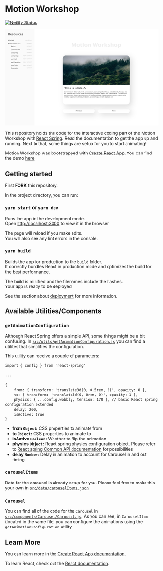 # Motion Workshop

[![Netlify Status](https://api.netlify.com/api/v1/badges/4fc26494-05ab-41d2-9518-037b89c7182f/deploy-status)](https://app.netlify.com/sites/motion-workshop/deploys)

![hero image](docs/hero.jpg)

This repository holds the code for the interactive coding part of the Motion Workshop with [React Spring](https://www.react-spring.io/). Read the documentation to get the app up and running. Next to that, some things are setup for you to start animating!

Motion Workshop was bootstrapped with [Create React App](https://github.com/facebook/create-react-app). You can find the demo [here](http://motion-workshop.netlify.app/)

## Getting started

First **FORK** this repository.

In the project directory, you can run:

### `yarn start` or `yarn dev`

Runs the app in the development mode.<br />
Open [http://localhost:3000](http://localhost:3000) to view it in the browser.

The page will reload if you make edits.<br />
You will also see any lint errors in the console.

### `yarn build`

Builds the app for production to the `build` folder.<br />
It correctly bundles React in production mode and optimizes the build for the best performance.

The build is minified and the filenames include the hashes.<br />
Your app is ready to be deployed!

See the section about [deployment](https://facebook.github.io/create-react-app/docs/deployment) for more information.

## Available Utilities/Components

### `getAnimationConfiguration`

Although React Spring offers a simple API, some things might be a bit confusing. In [`src/utils/getAnimationConfiguration.js`](src/utils/getAnimationConfiguration.js) you can find a utilites that simplifies the configuration.

This utility can receive a couple of parameters:

```JS
import { config } from 'react-spring'

...

{
    from: { transform: 'translate3d(0, 0.5rem, 0)', opacity: 0 },
    to: { transform: 'translate3d(0, 0rem, 0)', opacity: 1 },
    physics: { ...config.wobbly, tension: 170 }, // basic React Spring configuration extended
    delay: 200,
    isActive: true
}
```

* **from `Object`:**  CSS properties to animate from
* **to `Object`:**  CSS properties to animate to
* **isActive `Boolean`:**  Whether to flip the animation
* **physics `Object`:**  React spring physics configuration object. Please refer to [React spring Common API documentation](https://www.react-spring.io/docs/hooks/api) for possibilities
* **delay `Number`:**  Delay in animation to account for Carousel in and out timing

### `carouselItems`

Data for the carousel is already setup for you. Please feel free to make this your own in [`src/data/carouselItems.json`](src/data/carouselItems.json)

### `Carousel`
You can find all of the code for the `Carousel` in [`src/components/Carousel/Carousel.js`](src/components/Carousel/Carousel.js). As you can see, in `CarouselItem` (located in the same file) you can configure the animations using the `getAnimationConfiguration` utility.

## Learn More

You can learn more in the [Create React App documentation](https://facebook.github.io/create-react-app/docs/getting-started).

To learn React, check out the [React documentation](https://reactjs.org/).
